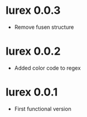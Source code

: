 # lurex 0.0.3

* Remove fusen structure

# lurex 0.0.2

* Added color code to regex

# lurex 0.0.1

* First functional version
